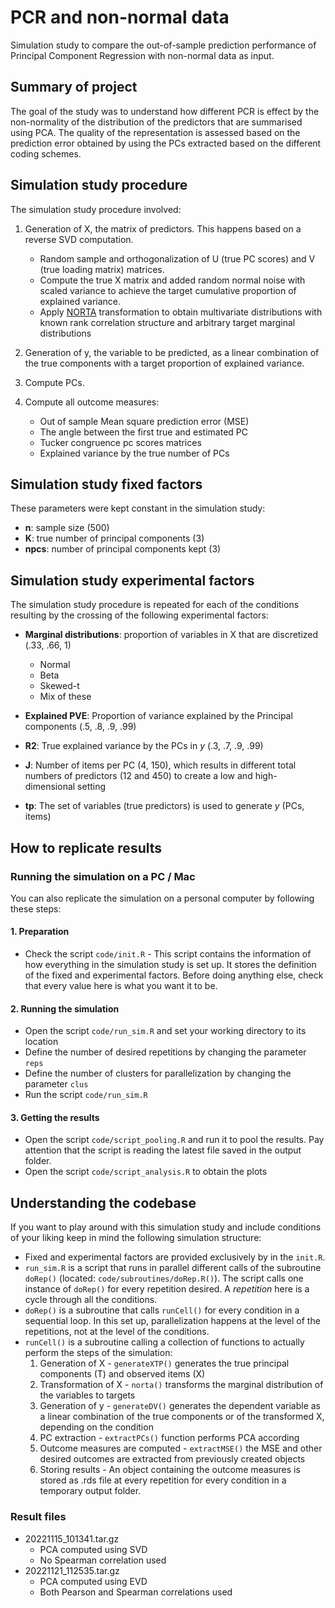 # PCR and non-normal data

Simulation study to compare the out-of-sample prediction performance of Principal Component Regression with non-normal data as input.

## Summary of project

The goal of the study was to understand how different PCR is effect by the non-normality of the distribution of the predictors that are summarised using PCA.
The quality of the representation is assessed based on the prediction error obtained by using the PCs extracted based on the different coding schemes.

## Simulation study procedure

The simulation study procedure involved:

1. Generation of X, the matrix of predictors. This happens based on a reverse SVD computation. 

    - Random sample and orthogonalization of U (true PC scores) and V (true loading matrix) matrices.
    - Compute the true X matrix and added random normal noise with scaled variance to achieve the target cumulative proportion of explained variance.
    - Apply [NORTA](https://edoardocostantini.github.io/posts/series-sampling/norta.html) transformation to obtain multivariate distributions with known rank correlation structure and arbitrary target marginal distributions

2. Generation of y, the variable to be predicted, as a linear combination of the true components with a target proportion of explained variance.
3. Compute PCs.
4. Compute all outcome measures:

    - Out of sample Mean square prediction error (MSE)
    - The angle between the first true and estimated PC
    - Tucker congruence pc scores matrices
    - Explained variance by the true number of PCs

## Simulation study fixed factors

These parameters were kept constant in the simulation study:

- **n**: sample size (500)
- **K**: true number of principal components (3)
- **npcs**: number of principal components kept (3)
  
## Simulation study experimental factors

The simulation study procedure is repeated for each of the conditions resulting by the crossing of the following experimental factors:

- **Marginal distributions**: proportion of variables in X that are discretized (.33, .66, 1)

  - Normal
  - Beta
  - Skewed-t
  - Mix of these

- **Explained PVE**: Proportion of variance explained by the Principal components (.5, .8, .9, .99)
- **R2**: True explained variance by the PCs in $y$ (.3, .7, .9, .99)
- **J**: Number of items per PC (4, 150), which results in different total numbers of predictors (12 and 450) to create a low and high-dimensional setting
- **tp**: The set of variables (true predictors) is used to generate $y$ (PCs, items)

## How to replicate results

### Running the simulation on a PC / Mac

You can also replicate the simulation on a personal computer by following these steps: 

#### 1. Preparation

- Check the script `code/init.R` - 
  This script contains the information of how everything in the simulation study is set up. 
  It stores the definition of the fixed and experimental factors. Before doing anything else,
  check that every value here is what you want it to be.

#### 2. Running the simulation

- Open the script `code/run_sim.R` and set your working directory to its location
- Define the number of desired repetitions by changing the parameter `reps`
- Define the number of clusters for parallelization by changing the parameter `clus`
- Run the script `code/run_sim.R`

#### 3. Getting the results

- Open the script `code/script_pooling.R` and run it to pool the results. 
  Pay attention that the script is reading the latest file saved in the 
  output folder.
- Open the script `code/script_analysis.R` to obtain the plots

## Understanding the codebase

If you want to play around with this simulation study and include conditions of your liking keep in mind the following simulation structure:
- Fixed and experimental factors are provided exclusively by in the
  `init.R`.
- `run_sim.R` is a script that runs in parallel different calls of 
  the subroutine `doRep()` (located: `code/subroutines/doRep.R()`).
  The script calls one instance of `doRep()` for every repetition 
  desired. A *repetition* here is a cycle through all the conditions.
- `doRep()` is a subroutine that calls `runCell()` for every condition 
  in a sequential loop. 
  In this set up, parallelization happens at the level of the repetitions,
  not at the level of the conditions.
- `runCell()` is a subroutine calling a collection of functions to
  actually perform the steps of the simulation:
  1. Generation of X - `generateXTP()` generates the true principal components (T) and observed items (X)
  2. Transformation of X - `norta()` transforms the marginal distribution of the variables to targets
  3. Generation of y - `generateDV()` generates the dependent variable as a linear combination of the true components or of the transformed X, depending on the condition
  4. PC extraction - `extractPCs()` function performs PCA according
  5. Outcome measures are computed - `extractMSE()` the MSE and other desired outcomes are extracted from previously created objects
  6. Storing results - An object containing the outcome measures is stored as .rds file at every repetition for every condition in a temporary output folder.

### Result files

- 20221115_101341.tar.gz 
  - PCA computed using SVD
  - No Spearman correlation used
- 20221121_112535.tar.gz
  - PCA computed using EVD
  - Both Pearson and Spearman correlations used
